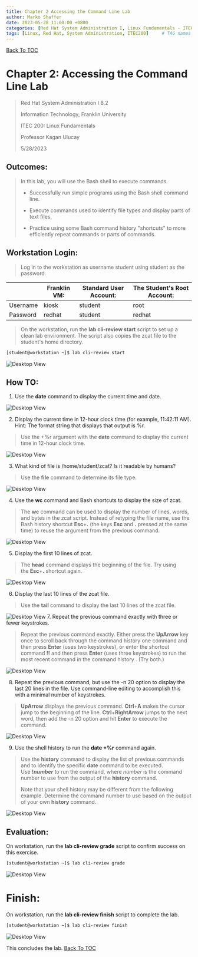 ```yaml
---
title: Chapter 2 Accessing the Command Line Lab
author: Marko Shaffer
date: 2023-05-28 11:00:00 +0800
categories: [Red Hat System Administration I, Linux Fundamentals - ITEC 200]
tags: [Linux, Red Hat, System Administration, ITEC200]     # TAG names should always be lowercase
---
```

[Back To TOC](https://github.com/MarkoShaffer/Red-Hat-Linux-System-Administration/blob/main/)
# Chapter 2: Accessing the Command Line Lab 
> Red Hat System Administration I 8.2
>
> Information Technology, Franklin University
>
> ITEC 200: Linux Fundamentals
>
> Professor Kagan Ulucay
>
> 5/28/2023

## Outcomes:

> In this lab, you will use the Bash shell to execute commands.
>
> - Successfully run simple programs using the Bash shell command line.
>
> - Execute commands used to identify file types and display parts of text files.
>
> - Practice using some Bash command history "shortcuts" to more efficiently repeat commands or parts of commands.

## Workstation Login:
> Log in to the workstation as username student using student as the
password.

|          | Franklin VM: | Standard User Account: | The Student's Root Account: |
|----------|--------------|------------------------|-----------------------------|
| Username | kiosk        | student                | root                        |
| Password | redhat       | student                | redhat                      |

> On the workstation, run the **lab cli-review start** script to set up a
clean lab environment. The script also copies the zcat file to the
student's home directory.

```bash
[student@workstation ~]$ lab cli-review start
```

![Desktop View](/assets/files/SchoolProjects/ITEC200/AccessingTheCommandLine/image1.png)

## How TO:
1.  Use the **date** command to display the current time and date.

![Desktop View](/assets/files/SchoolProjects/ITEC200/AccessingTheCommandLine/image2.png)

2.  Display the current time in 12-hour clock time (for example,
    11:42:11 AM). Hint: The format string that displays that output
    is %r.

> Use the +%r argument with the **date** command to display the current
> time in 12-hour clock time.

![Desktop View](/assets/files/SchoolProjects/ITEC200/AccessingTheCommandLine/image3.png)

3.  What kind of file is /home/student/zcat? Is it readable by humans?

> Use the **file** command to determine its file type.

![Desktop View](/assets/files/SchoolProjects/ITEC200/AccessingTheCommandLine/image4.png)

4.  Use the **wc** command and Bash shortcuts to display the size
    of zcat.

> The **wc** command can be used to display the number of lines, words,
> and bytes in the zcat script. Instead of retyping the file name, use
> the Bash history shortcut **Esc**+**.** (the
> keys **Esc** and **.** pressed at the same time) to reuse the argument
> from the previous command.

![Desktop View](/assets/files/SchoolProjects/ITEC200/AccessingTheCommandLine/image5.png)

5.  Display the first 10 lines of zcat.

> The **head** command displays the beginning of the file. Try using
> the **Esc**+**.** shortcut again.

![Desktop View](/assets/files/SchoolProjects/ITEC200/AccessingTheCommandLine/image6.png)

6.  Display the last 10 lines of the zcat file.

> Use the **tail** command to display the last 10 lines of
> the zcat file.

![Desktop View](/assets/files/SchoolProjects/ITEC200/AccessingTheCommandLine/image7.png)
7.  Repeat the previous command exactly with three or fewer keystrokes.

> Repeat the previous command exactly. Either press the **UpArrow** key
> once to scroll back through the command history one command and then
> press **Enter** (uses two keystrokes), or enter the shortcut
> command **!!** and then press **Enter** (uses three keystrokes) to run
> the most recent command in the command history . (Try both.)

![Desktop View](/assets/files/SchoolProjects/ITEC200/AccessingTheCommandLine/image8.png)

8.  Repeat the previous command, but use the -n 20 option to display the
    last 20 lines in the file. Use command-line editing to accomplish
    this with a minimal number of keystrokes.

> **UpArrow** displays the previous command. **Ctrl**+**A** makes the
> cursor jump to the beginning of the
> line. **Ctrl**+**RightArrow** jumps to the next word, then add the -n
> 20 option and hit **Enter** to execute the command.

![Desktop View](/assets/files/SchoolProjects/ITEC200/AccessingTheCommandLine/image9.png)

9.  Use the shell history to run the **date +%r** command again.

> Use the **history** command to display the list of previous commands
> and to identify the specific **date** command to be executed.
> Use **!*number*** to run the command, where *number* is the command
> number to use from the output of the **history** command.
>
> Note that your shell history may be different from the following
> example. Determine the command number to use based on the output of
> your own **history** command.

![Desktop View](/assets/files/SchoolProjects/ITEC200/AccessingTheCommandLine/image10.png)

## Evaluation:

On workstation, run the **lab cli-review grade** script to confirm
success on this exercise.

```bash
[student@workstation ~]$ lab cli-review grade
```

![Desktop View](/assets/files/SchoolProjects/ITEC200/AccessingTheCommandLine/image11.png)

# Finish:

On workstation, run the **lab cli-review finish** script to complete the
lab.

```bash
[student@workstation ~]$ lab cli-review finish
```

![Desktop View](/assets/files/SchoolProjects/ITEC200/AccessingTheCommandLine/image12.png)

This concludes the lab.
[Back To TOC](https://github.com/MarkoShaffer/Red-Hat-Linux-System-Administration/blob/main/)
